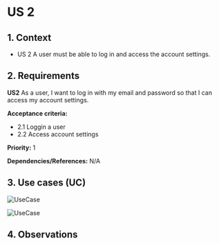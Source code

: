 # US 2

## 1. Context

* US 2 A user must be able to log in and access the account settings.


## 2. Requirements

**US2** As a user, I want to log in with my email and password so that I can access my account settings.

**Acceptance criteria:**

- 2.1 Loggin a user
- 2.2 Access account settings

**Priority:** 1

**Dependencies/References:**
N/A

## 3. Use cases (UC)

![UseCase](../../../Global_Artifacts/UC_Folder/UC2/UC2.svg)

![UseCase](../../../Global_Artifacts/UC_Folder/UC3/UC3.svg)


## 4. Observations